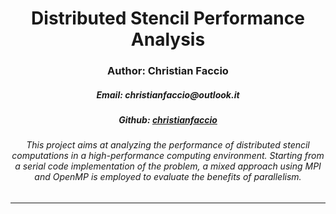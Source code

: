 <div align="center">
    <h1>Distributed Stencil Performance Analysis</h1>
    <h3>Author: Christian Faccio</h3>
    <h5>Email: christianfaccio@outlook.it</h4>
    <h5>Github: <a href="https://github.com/christianfaccio" target="_blank">christianfaccio</a></h5>
    <h6>This project aims at analyzing the performance of distributed stencil computations in a high-performance computing environment. Starting from a serial code implementation of the problem, a mixed approach using MPI and OpenMP is employed to evaluate the benefits of parallelism.</h6>
</div>

---